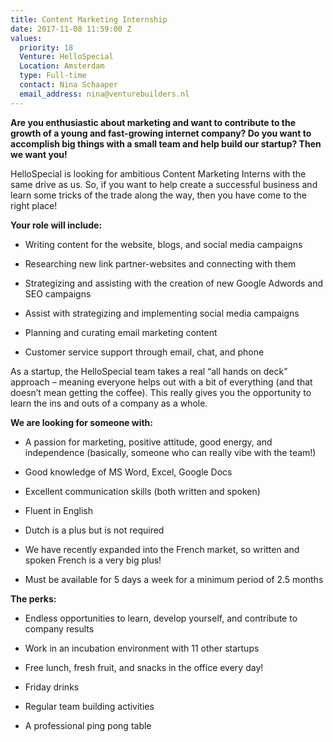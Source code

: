 ```yaml
---
title: Content Marketing Internship
date: 2017-11-08 11:59:00 Z
values:
  priority: 18
  Venture: HelloSpecial
  Location: Amsterdam
  type: Full-time
  contact: Nina Schaaper
  email_address: nina@venturebuilders.nl
---
```


**Are you enthusiastic about marketing and want to contribute to the growth of a young and fast-growing internet company? Do you want to accomplish big things with a small team and help build our startup? Then we want you!**

HelloSpecial is looking for ambitious Content Marketing Interns with the same drive as us. So, if you want to help create a successful business and learn some tricks of the trade along the way, then you have come to the right place!

**Your role will include:**
* Writing content for the website, blogs, and social media campaigns

* Researching new link partner-websites and connecting with them

* Strategizing and assisting with the creation of new Google Adwords and SEO campaigns

* Assist with strategizing and implementing social media campaigns

* Planning and curating email marketing content

* Customer service support through email, chat, and phone

As a startup, the HelloSpecial team takes a real “all hands on deck” approach – meaning everyone helps out with a bit of everything (and that doesn’t mean getting the coffee). This really gives you the opportunity to learn the ins and outs of a company as a whole.

**We are looking for someone with:**
* A passion for marketing, positive attitude, good energy, and independence (basically, someone who can really vibe with the team!)

* Good knowledge of MS Word, Excel, Google Docs

* Excellent communication skills (both written and spoken)

* Fluent in English

* Dutch is a plus but is not required

* We have recently expanded into the French market, so written and spoken French is a very big plus!

* Must be available for 5 days a week for a minimum period of 2.5 months

**The perks:**
* Endless opportunities to learn, develop yourself, and contribute to company results

* Work in an incubation environment with 11 other startups

* Free lunch, fresh fruit, and snacks in the office every day!

* Friday drinks

* Regular team building activities

* A professional ping pong table